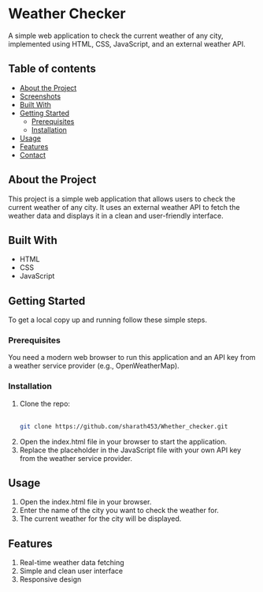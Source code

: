 # Weather Checker

A simple web application to check the current weather of any city, implemented using HTML, CSS, JavaScript, and an external weather API.

## Table of contents

- [About the Project](#about-the-project)
- [Screenshots](#screenshots)
- [Built With](#built-with)
- [Getting Started](#getting-started)
  - [Prerequisites](#prerequisites)
  - [Installation](#installation)
- [Usage](#usage)
- [Features](#features)
- [Contact](#contact)

## About the Project

This project is a simple web application that allows users to check the current weather of any city. It uses an external weather API to fetch the weather data and displays it in a clean and user-friendly interface.


## Built With

- HTML
- CSS
- JavaScript

## Getting Started

To get a local copy up and running follow these simple steps.

### Prerequisites

You need a modern web browser to run this application and an API key from a weather service provider (e.g., OpenWeatherMap).

### Installation

1. Clone the repo:<br><br>
   ```sh
   git clone https://github.com/sharath453/Whether_checker.git
2. Open the index.html file in your browser to start the application.
3. Replace the placeholder in the JavaScript file with your own API key from the weather service provider.
   
## Usage
1. Open the index.html file in your browser.
2. Enter the name of the city you want to check the weather for.
3. The current weather for the city will be displayed.
   
## Features
1. Real-time weather data fetching
2. Simple and clean user interface
3. Responsive design
   

